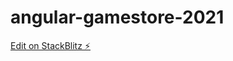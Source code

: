 # angular-gamestore-2021

[Edit on StackBlitz ⚡️](https://stackblitz.com/edit/angular-gamestore-2021)